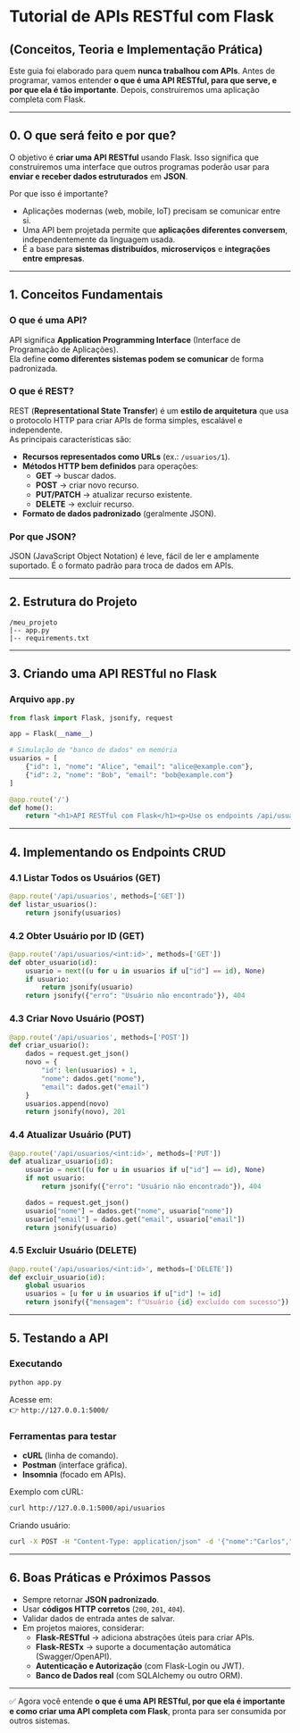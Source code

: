 # Tutorial de APIs RESTful com Flask  
## (Conceitos, Teoria e Implementação Prática)

Este guia foi elaborado para quem **nunca trabalhou com APIs**. Antes de programar, vamos entender **o que é uma API RESTful, para que serve, e por que ela é tão importante**. Depois, construiremos uma aplicação completa com Flask.

---

## 0. O que será feito e por que?

O objetivo é **criar uma API RESTful** usando Flask. Isso significa que construiremos uma interface que outros programas poderão usar para **enviar e receber dados estruturados** em **JSON**.

Por que isso é importante?
- Aplicações modernas (web, mobile, IoT) precisam se comunicar entre si.  
- Uma API bem projetada permite que **aplicações diferentes conversem**, independentemente da linguagem usada.  
- É a base para **sistemas distribuídos**, **microserviços** e **integrações entre empresas**.  

---

## 1. Conceitos Fundamentais

### O que é uma API?
API significa **Application Programming Interface** (Interface de Programação de Aplicações).  
Ela define **como diferentes sistemas podem se comunicar** de forma padronizada.

### O que é REST?
REST (**Representational State Transfer**) é um **estilo de arquitetura** que usa o protocolo HTTP para criar APIs de forma simples, escalável e independente.  
As principais características são:
- **Recursos representados como URLs** (ex.: `/usuarios/1`).  
- **Métodos HTTP bem definidos** para operações:  
  - **GET** → buscar dados.  
  - **POST** → criar novo recurso.  
  - **PUT/PATCH** → atualizar recurso existente.  
  - **DELETE** → excluir recurso.  
- **Formato de dados padronizado** (geralmente JSON).  

### Por que JSON?
JSON (JavaScript Object Notation) é leve, fácil de ler e amplamente suportado. É o formato padrão para troca de dados em APIs.

---

## 2. Estrutura do Projeto

```
/meu_projeto
|-- app.py
|-- requirements.txt
```

---

## 3. Criando uma API RESTful no Flask

### Arquivo `app.py`

```python
from flask import Flask, jsonify, request

app = Flask(__name__)

# Simulação de "banco de dados" em memória
usuarios = [
    {"id": 1, "nome": "Alice", "email": "alice@example.com"},
    {"id": 2, "nome": "Bob", "email": "bob@example.com"}
]

@app.route('/')
def home():
    return "<h1>API RESTful com Flask</h1><p>Use os endpoints /api/usuarios</p>"
```

---

## 4. Implementando os Endpoints CRUD

### 4.1 Listar Todos os Usuários (GET)
```python
@app.route('/api/usuarios', methods=['GET'])
def listar_usuarios():
    return jsonify(usuarios)
```

### 4.2 Obter Usuário por ID (GET)
```python
@app.route('/api/usuarios/<int:id>', methods=['GET'])
def obter_usuario(id):
    usuario = next((u for u in usuarios if u["id"] == id), None)
    if usuario:
        return jsonify(usuario)
    return jsonify({"erro": "Usuário não encontrado"}), 404
```

### 4.3 Criar Novo Usuário (POST)
```python
@app.route('/api/usuarios', methods=['POST'])
def criar_usuario():
    dados = request.get_json()
    novo = {
        "id": len(usuarios) + 1,
        "nome": dados.get("nome"),
        "email": dados.get("email")
    }
    usuarios.append(novo)
    return jsonify(novo), 201
```

### 4.4 Atualizar Usuário (PUT)
```python
@app.route('/api/usuarios/<int:id>', methods=['PUT'])
def atualizar_usuario(id):
    usuario = next((u for u in usuarios if u["id"] == id), None)
    if not usuario:
        return jsonify({"erro": "Usuário não encontrado"}), 404

    dados = request.get_json()
    usuario["nome"] = dados.get("nome", usuario["nome"])
    usuario["email"] = dados.get("email", usuario["email"])
    return jsonify(usuario)
```

### 4.5 Excluir Usuário (DELETE)
```python
@app.route('/api/usuarios/<int:id>', methods=['DELETE'])
def excluir_usuario(id):
    global usuarios
    usuarios = [u for u in usuarios if u["id"] != id]
    return jsonify({"mensagem": f"Usuário {id} excluído com sucesso"})
```

---

## 5. Testando a API

### Executando
```bash
python app.py
```
Acesse em:  
👉 `http://127.0.0.1:5000/`

### Ferramentas para testar
- **cURL** (linha de comando).  
- **Postman** (interface gráfica).  
- **Insomnia** (focado em APIs).  

Exemplo com cURL:
```bash
curl http://127.0.0.1:5000/api/usuarios
```

Criando usuário:
```bash
curl -X POST -H "Content-Type: application/json" -d '{"nome":"Carlos","email":"carlos@example.com"}' http://127.0.0.1:5000/api/usuarios
```

---

## 6. Boas Práticas e Próximos Passos

- Sempre retornar **JSON padronizado**.  
- Usar **códigos HTTP corretos** (`200`, `201`, `404`).  
- Validar dados de entrada antes de salvar.  
- Em projetos maiores, considerar:
  - **Flask-RESTful** → adiciona abstrações úteis para criar APIs.  
  - **Flask-RESTx** → suporte a documentação automática (Swagger/OpenAPI).  
  - **Autenticação e Autorização** (com Flask-Login ou JWT).  
  - **Banco de Dados real** (com SQLAlchemy ou outro ORM).  

---

✅ Agora você entende **o que é uma API RESTful, por que ela é importante e como criar uma API completa com Flask**, pronta para ser consumida por outros sistemas.
